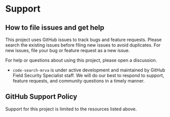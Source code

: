 # Support

## How to file issues and get help

This project uses GitHub issues to track bugs and feature requests. Please search the existing issues before filing new issues to avoid duplicates. For new issues, file your bug or feature request as a new issue.

For help or questions about using this project, please open a discussion.

- `code-search-mrva` is under active development and maintained by GitHub Field Security Specialist staff. We will do our best to respond to support, feature requests, and community questions in a timely manner.

## GitHub Support Policy

Support for this project is limited to the resources listed above.
